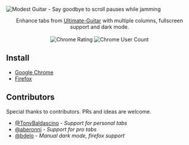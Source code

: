 ![Modest Guitar - Say goodbye to scroll pauses while jamming](https://user-images.githubusercontent.com/2003998/62826414-5fad9280-bbbb-11e9-9be9-07220e88cc38.png)


<div align="center">
Enhance tabs from <a href="https://ultimate-guitar.com">Ultimate-Guitar</a> with multiple columns, fullscreen support and dark mode.
<br />
<br />
<img src="https://img.shields.io/chrome-web-store/stars/kbdobpkcobapldadlpcjbjijmjnjfddk" alt="Chrome Rating" />
<img src="https://img.shields.io/chrome-web-store/users/kbdobpkcobapldadlpcjbjijmjnjfddk" alt="Chrome User Count"/>
</div>


## Install

* [Google Chrome](https://chrome.google.com/webstore/detail/modest-guitar/kbdobpkcobapldadlpcjbjijmjnjfddk)
* [Firefox](https://addons.mozilla.org/en-US/firefox/addon/modest-guitar-official)

## Contributors

Special thanks to contributors. PRs and ideas are welcome.

- [@TonyBaldascino](https://github.com/TonyBaldascino) - *Support for personal tabs*
- [@aberonni](https://github.com/aberonni) - *Support for pro tabs*
- [@bdelo](https://github.com/bdelo) - *Manual dark mode, firefox support*
